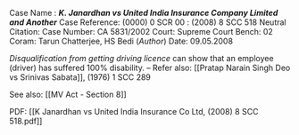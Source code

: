 Case Name : ***K. Janardhan vs United India Insurance Company Limited and Another***
Case Reference: (0000) 0 SCR 00 :  (2008) 8 SCC 518
Neutral Citation:
Case Number: CA 5831/2002
Court: Supreme Court
Bench: 02
Coram: Tarun Chatterjee, HS Bedi (*Author*)
Date: 09.05.2008

*Disqualification from getting driving licence* can show that an employee (driver) has suffered 100% disability.
–
Refer also:
[[Pratap Narain Singh Deo vs Srinivas Sabata]], (1976) 1 SCC 289

See also:
[[MV Act - Section 8]] 

PDF:
[[K Janardhan vs United India Insurance Co Ltd, (2008) 8 SCC 518.pdf]]